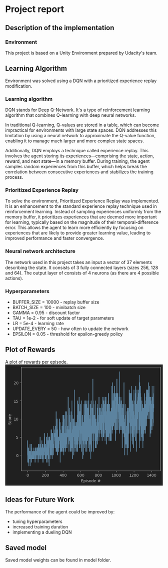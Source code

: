 # Project report

## Description of the implementation

### Environment
This project is based on a Unity Environment prepared by Udacity's team.

## Learning Algorithm
Environment was solved using a DQN with a prioritized experience replay modification.

### Learning algorithm
DQN stands for Deep Q-Network. It's a type of reinforcement learning algorithm that combines Q-learning with deep neural networks.


In traditional Q-learning, Q-values are stored in a table, which can become impractical for environments with large state spaces. DQN addresses this limitation by using a neural network to approximate the Q-value function, enabling it to manage much larger and more complex state spaces.

Additionally, DQN employs a technique called experience replay. This involves the agent storing its experiences—comprising the state, action, reward, and next state—in a memory buffer. During training, the agent samples random experiences from this buffer, which helps break the correlation between consecutive experiences and stabilizes the training process.

### Prioritized Experience Replay
To solve the environment, Prioritized Experience Replay was implemented. It is an enhancement to the standard experience replay technique used in reinforcement learning. Instead of sampling experiences uniformly from the memory buffer, it prioritizes experiences that are deemed more important for learning, typically based on the magnitude of their temporal-difference error. This allows the agent to learn more efficiently by focusing on experiences that are likely to provide greater learning value, leading to improved performance and faster convergence.

### Neural network architecture
The network used in this project takes an input a vector of 37 elements describing the state. It consists of 3 fully connected layers (sizes 256, 128 and 64).
The output layer of consists of 4 neurons (as there are 4 possible actions).

### Hyperparameters
- BUFFER_SIZE = 10000 - replay buffer size
- BATCH_SIZE = 100 - minibatch size
- GAMMA = 0.95 - discount factor
- TAU = 1e-2 - for soft update of target parameters
- LR = 5e-4 - learning rate
- UPDATE_EVERY = 50 - how often to update the network
- EPSILON = 0.05 - threshold for epsilon-greedy policy

## Plot of Rewards
A plot of rewards per episode. 
![images/img_rewards_plot.png](images/img_rewards_plot.png)

## Ideas for Future Work
The performance of the agent could be improved by:
- tuning hyperparameters
- increased training duration
- implementing a dueling DQN 

## Saved model
Saved model weights can be found in model folder.
